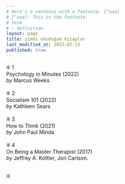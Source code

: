 ```yaml
---
# Here's a sentence with a footnote. [^aaa]
# [^aaa]: This is the footnote.
# term
# : definition
layout: page  
title: şimdi okuduğum kitaplar  
last_modified_at: 2023-02-13
published: true  
---
```


⁜ 1  
Psychology in Minutes  (2022)  
<i>by</i> Marcus Weeks  
<br />
⁜ 2  
Socialism 101 (2022)  
<i> by </i> Kathleen Sears  
<br />
⁜ 3  
How to Think (2021)  
<i> by </i> John Paul Minda  
<br />
⁜ 4  
On Being a Master Therapist (2017)  
<i> by </i> Jeffrey A. Kottler, Jon Carlson.   
<br />  

⁜  


  
